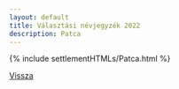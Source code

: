 ```yaml
---
layout: default
title: Választási névjegyzék 2022
description: Patca
---
```


{% include settlementHTMLs/Patca.html %}

[Vissza](./)
